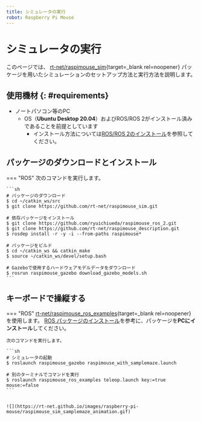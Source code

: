 ```yaml
---
title: シミュレータの実行
robot: Raspberry Pi Mouse
---
```


# シミュレータの実行

このページでは、
[rt-net/raspimouse_sim](https://github.com/rt-net/raspimouse_sim){target=_blank rel=noopener}
パッケージを用いたシミュレーションのセットアップ方法と実行方法を説明します。

## 使用機材 {: #requirements}

* ノートパソコン等のPC
    * OS（**Ubuntu Desktop 20.04**）およびROS/ROS 2がインストール済みであることを前提としています
        * インストール方法については[ROS/ROS 2のインストール](./install.md)を参照してください。

## パッケージのダウンロードとインストール

=== "ROS"
    次のコマンドを実行します。

    ```sh
    # パッケージのダウンロード
    $ cd ~/catkin_ws/src
    $ git clone https://github.com/rt-net/raspimouse_sim.git

    # 依存パッケージをインストール
    $ git clone https://github.com/ryuichiueda/raspimouse_ros_2.git
    $ git clone https://github.com/rt-net/raspimouse_description.git
    $ rosdep install -r -y -i --from-paths raspimouse*

    # パッケージをビルド
    $ cd ~/catkin_ws && catkin_make
    $ source ~/catkin_ws/devel/setup.bash

    # Gazeboで使用するハードウェアモデルデータをダウンロード
    $ rosrun raspimouse_gazebo download_gazebo_models.sh
    ```

## キーボードで操縦する

=== "ROS"
    [rt-net/raspimouse_ros_examples](https://github.com/rt-net/raspimouse_ros_examples){target=_blank rel=noopener}
    を使用します。
    [ROS パッケージのインストール](./package-install.md)を参考に、パッケージを**PCにインストール**してください。

    次のコマンドを実行します。

    ```sh
    # シミュレータの起動
    $ roslaunch raspimouse_gazebo raspimouse_with_samplemaze.launch

    # 別のターミナルでコマンドを実行
    $ roslaunch raspimouse_ros_examples teleop.launch key:=true mouse:=false
    ```


    ![](https://rt-net.github.io/images/raspberry-pi-mouse/raspimouse_sim_samplemaze_animation.gif)
